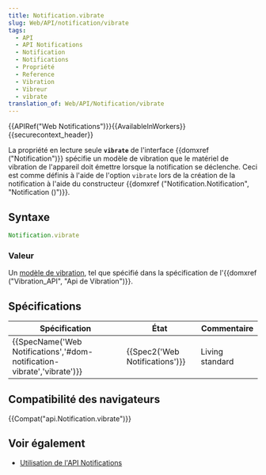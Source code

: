 ```yaml
---
title: Notification.vibrate
slug: Web/API/notification/vibrate
tags:
  - API
  - API Notifications
  - Notification
  - Notifications
  - Propriété
  - Reference
  - Vibration
  - Vibreur
  - vibrate
translation_of: Web/API/Notification/vibrate
---
```

{{APIRef("Web Notifications")}}{{AvailableInWorkers}}{{securecontext_header}}

La propriété en lecture seule **`vibrate`** de l'interface {{domxref ("Notification")}} spécifie un modèle de vibration que le matériel de vibration de l'appareil doit émettre lorsque la notification se déclenche. Ceci est comme définis à l'aide de l'option `vibrate` lors de la création de la notification à l'aide du constructeur {{domxref ("Notification.Notification", "Notification ()")}}.

## Syntaxe

```js
Notification.vibrate
```

### Valeur

Un [modèle de vibration](/fr/docs/Web/Guide/API/Vibration#Vibration_patterns), tel que spécifié dans la spécification de l'{{domxref ("Vibration_API", "Api de Vibration")}}.

## Spécifications

| Spécification                                                                                    | État                                     | Commentaire     |
| ------------------------------------------------------------------------------------------------ | ---------------------------------------- | --------------- |
| {{SpecName('Web Notifications','#dom-notification-vibrate','vibrate')}} | {{Spec2('Web Notifications')}} | Living standard |

## Compatibilité des navigateurs

{{Compat("api.Notification.vibrate")}}

## Voir également

- [Utilisation de l'API Notifications](/fr/docs/Web/API/Notifications_API/Using_the_Notifications_API)
